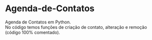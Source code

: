 # Agenda-de-Contatos
Agenda de Contatos em Python. <br>
No código temos funções de criação de contato, alteração e remoção (código 100% comentado).

